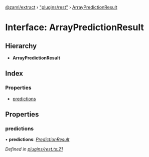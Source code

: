 [@zaml/extract](../README.md) › ["plugins/rest"](../modules/_plugins_rest_.md) › [ArrayPredictionResult](_plugins_rest_.arraypredictionresult.md)

# Interface: ArrayPredictionResult

## Hierarchy

* **ArrayPredictionResult**

## Index

### Properties

* [predictions](_plugins_rest_.arraypredictionresult.md#predictions)

## Properties

###  predictions

• **predictions**: *[PredictionResult](../modules/_plugins_rest_.md#predictionresult)*

*Defined in [plugins/rest.ts:21](https://github.com/nexushubs/zaml-lang/blob/52476e1/packages/zaml-extract/src/plugins/rest.ts#L21)*

